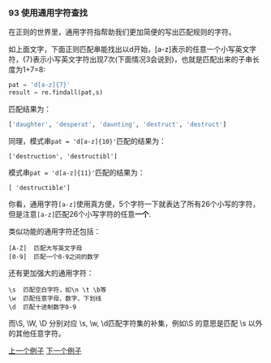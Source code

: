 ### 93 使用通用字符查找

在正则的世界里，通用字符指帮助我们更加简便的写出匹配规则的字符。

如上面文字，下面正则匹配串能找出以d开始，[a-z]表示的任意一个小写英文字符，{7}表示小写英文字符出现7次(下面情况3会说到)，也就是匹配出来的子串长度为1+7=8:

```python
pat = 'd[a-z]{7}'
result = re.findall(pat,s)
```

匹配结果为：

```python
['daughter', 'desperat', 'daunting', 'destruct', 'destruct']
```

同理，模式串`pat = 'd[a-z]{10}'`匹配的结果为：

```
['destruction', 'destructibl']
```

模式串`pat = 'd[a-z]{11}'`匹配的结果为：

```
[ 'destructible']
```

你看，通用字符`[a-z]`使用真方便，5个字符一下就表达了所有26个小写的字符，但是注意`[a-z]`匹配26个小写字符的任意**一个**.

类似功能的通用字符还包括：

```
[A-Z]  匹配大写英文字母
[0-9]  匹配一个0-9之间的数字
```

还有更加强大的通用字符：

```
\s  匹配空白字符，如\n \t \b等
\w  匹配任意字母、数字、下划线 
\d  匹配十进制数字0-9
```

而\S, \W, \D 分别对应 \s, \w, \d匹配字符集的补集，例如\S 的意思是匹配 \s 以外的其他任意字符。



[上一个例子](92.md)    [下一个例子](94.md)
